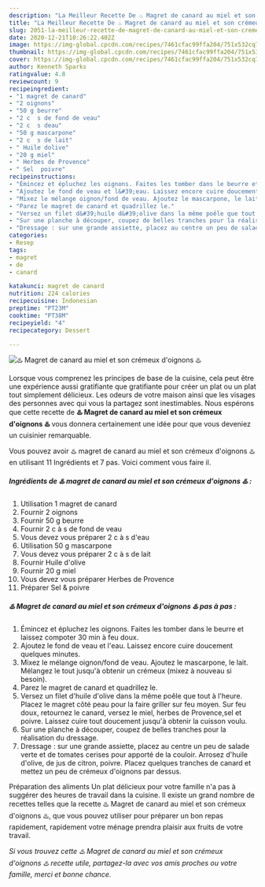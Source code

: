 ```yaml
---
description: "La Meilleur Recette De ♨️ Magret de canard au miel et son crémeux d&amp;#39;oignons ♨️"
title: "La Meilleur Recette De ♨️ Magret de canard au miel et son crémeux d&amp;#39;oignons ♨️"
slug: 2051-la-meilleur-recette-de-magret-de-canard-au-miel-et-son-cremeux-d-and-39-oignons
date: 2020-12-21T10:26:22.402Z
image: https://img-global.cpcdn.com/recipes/7461cfac99ffa204/751x532cq70/♨️-magret-de-canard-au-miel-et-son-cremeux-doignons-♨️-photo-principale-de-la-recette.jpg
thumbnail: https://img-global.cpcdn.com/recipes/7461cfac99ffa204/751x532cq70/♨️-magret-de-canard-au-miel-et-son-cremeux-doignons-♨️-photo-principale-de-la-recette.jpg
cover: https://img-global.cpcdn.com/recipes/7461cfac99ffa204/751x532cq70/♨️-magret-de-canard-au-miel-et-son-cremeux-doignons-♨️-photo-principale-de-la-recette.jpg
author: Kenneth Sparks
ratingvalue: 4.8
reviewcount: 9
recipeingredient:
- "1 magret de canard"
- "2 oignons"
- "50 g beurre"
- "2 c  s de fond de veau"
- "2 c  s deau"
- "50 g mascarpone"
- "2 c  s de lait"
- " Huile dolive"
- "20 g miel"
- " Herbes de Provence"
- " Sel  poivre"
recipeinstructions:
- "Émincez et épluchez les oignons. Faites les tomber dans le beurre et laissez compoter 30 min à feu doux."
- "Ajoutez le fond de veau et l&#39;eau. Laissez encore cuire doucement quelques minutes."
- "Mixez le mélange oignon/fond de veau. Ajoutez le mascarpone, le lait. Mélangez le tout jusqu&#39;à obtenir un crémeux (mixez à nouveau si besoin)."
- "Parez le magret de canard et quadrillez le."
- "Versez un filet d&#39;huile d&#39;olive dans la même poêle que tout à l&#39;heure. Placez le magret côté peau pour la faire griller sur feu moyen. Sur feu doux, retournez le canard, versez le miel, herbes de Provence,sel et poivre. Laissez cuire tout doucement jusqu&#39;à obtenir la cuisson voulu."
- "Sur une planche à découper, coupez de belles tranches pour la réalisation du dressage."
- "Dressage : sur une grande assiette, placez au centre un peu de salade verte et de tomates cerises pour apporté de la couloir. Arrosez d&#39;huile d&#39;olive, de jus de citron, poivre. Placez quelques tranches de canard et mettez un peu de crémeux d&#39;oignons par dessus."
categories:
- Resep
tags:
- magret
- de
- canard

katakunci: magret de canard 
nutrition: 224 calories
recipecuisine: Indonesian
preptime: "PT23M"
cooktime: "PT38M"
recipeyield: "4"
recipecategory: Dessert

---
```



![♨️ Magret de canard au miel et son crémeux d&#39;oignons ♨️](https://img-global.cpcdn.com/recipes/7461cfac99ffa204/751x532cq70/♨️-magret-de-canard-au-miel-et-son-cremeux-doignons-♨️-photo-principale-de-la-recette.jpg)

Lorsque vous comprenez les principes de base de la cuisine, cela peut être une expérience aussi gratifiante que gratifiante pour créer un plat ou un plat tout simplement délicieux. Les odeurs de votre maison ainsi que les visages des personnes avec qui vous la partagez sont inestimables. Nous espérons que cette recette de <strong> ♨️ Magret de canard au miel et son crémeux d&#39;oignons ♨️ </strong> vous donnera certainement une idée pour que vous deveniez un cuisinier remarquable.

<!--inarticleads1-->

Vous pouvez avoir ♨️ magret de canard au miel et son crémeux d&#39;oignons ♨️ en utilisant 11 Ingrédients et 7 pas. Voici comment vous faire il.

##### Ingrédients de ♨️ magret de canard au miel et son crémeux d&#39;oignons ♨️ :

1. Utilisation 1 magret de canard
1. Fournir 2 oignons
1. Fournir 50 g beurre
1. Fournir 2 c à s de fond de veau
1. Vous devez vous préparer 2 c à s d&#39;eau
1. Utilisation 50 g mascarpone
1. Vous devez vous préparer 2 c à s de lait
1. Fournir  Huile d&#39;olive
1. Fournir 20 g miel
1. Vous devez vous préparer  Herbes de Provence
1. Préparer  Sel &amp; poivre




<!--inarticleads2-->

##### ♨️ Magret de canard au miel et son crémeux d&#39;oignons ♨️ pas à pas :

1. Émincez et épluchez les oignons. Faites les tomber dans le beurre et laissez compoter 30 min à feu doux.
1. Ajoutez le fond de veau et l&#39;eau. Laissez encore cuire doucement quelques minutes.
1. Mixez le mélange oignon/fond de veau. Ajoutez le mascarpone, le lait. Mélangez le tout jusqu&#39;à obtenir un crémeux (mixez à nouveau si besoin).
1. Parez le magret de canard et quadrillez le.
1. Versez un filet d&#39;huile d&#39;olive dans la même poêle que tout à l&#39;heure. Placez le magret côté peau pour la faire griller sur feu moyen. Sur feu doux, retournez le canard, versez le miel, herbes de Provence,sel et poivre. Laissez cuire tout doucement jusqu&#39;à obtenir la cuisson voulu.
1. Sur une planche à découper, coupez de belles tranches pour la réalisation du dressage.
1. Dressage : sur une grande assiette, placez au centre un peu de salade verte et de tomates cerises pour apporté de la couloir. Arrosez d&#39;huile d&#39;olive, de jus de citron, poivre. Placez quelques tranches de canard et mettez un peu de crémeux d&#39;oignons par dessus.




<!--inarticleads1-->

<p>
Préparation des aliments Un plat délicieux pour votre famille n'a pas à suggérer des heures de travail dans la cuisine. Il existe un grand nombre de recettes telles que la recette ♨️ Magret de canard au miel et son crémeux d&#39;oignons ♨️, que vous pouvez utiliser pour préparer un bon repas rapidement, rapidement votre ménage prendra plaisir aux fruits de votre travail.
</p>

<p>
<i>Si vous trouvez cette ♨️ Magret de canard au miel et son crémeux d&#39;oignons ♨️ recette utile, partagez-la avec vos amis proches ou votre famille, merci et bonne chance.</i>
</p>
